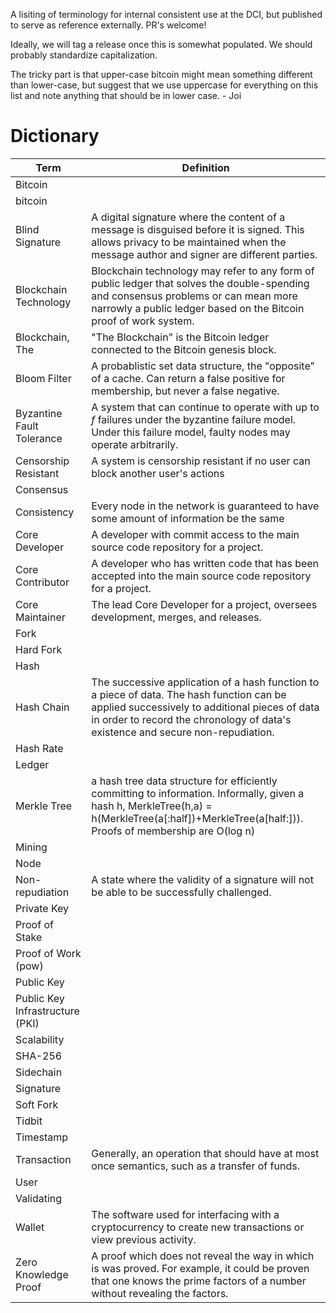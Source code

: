 A lisiting of terminology for internal consistent use at the DCI, but published to serve as reference externally. PR's welcome!

Ideally, we will tag a release once this is somewhat populated. We should probably standardize capitalization.

The tricky part is that upper-case bitcoin might mean something different than lower-case, but suggest that we use uppercase for everything on this list and note anything that should be in lower case. - Joi


# Dictionary

| Term | Definition |
| --- | --- |
| Bitcoin | |
| bitcoin | |
| Blind Signature | A digital signature where the content of a message is disguised before it is signed. This allows privacy to be maintained when the message author and signer are different parties. |
| Blockchain Technology | Blockchain technology may refer to any form of public ledger that solves the double-spending and consensus problems or can mean more narrowly a public ledger based on the Bitcoin proof of work system. |
| Blockchain, The | "The Blockchain" is the Bitcoin ledger connected to the Bitcoin genesis block. |
| Bloom Filter| A probablistic set data structure, the "opposite" of a cache. Can return a false positive for membership, but never a false negative. |
| Byzantine Fault Tolerance | A system that can continue to operate with up to _f_ failures under the byzantine failure model. Under this failure model, faulty nodes may operate arbitrarily.|
| Censorship Resistant | A system is censorship resistant if no user can block another user's actions |
| Consensus ||
| Consistency | Every node in the network is guaranteed to have some amount of information be the same |
| Core Developer | A developer with commit access to the main source code repository for a project. |
| Core Contributor | A developer who has written code that has been accepted into the main source code repository for a project. |
| Core Maintainer | The lead Core Developer for a project, oversees development, merges, and releases.|
| Fork ||
| Hard Fork ||
| Hash | |
| Hash Chain | The successive application of a hash function to a piece of data. The hash function can be applied successively to additional pieces of data in order to record the chronology of data's existence and secure non-repudiation. |
| Hash Rate | |
| Ledger ||
| Merkle Tree | a hash tree data structure for efficiently committing to information. Informally, given a hash h, MerkleTree(h,a) = h(MerkleTree(a[:half])+MerkleTree(a[half:])). Proofs of membership are O(log n)|
| Mining ||
| Node ||
| Non-repudiation | A state where the validity of a signature will not be able to be successfully challenged. |
| Private Key ||
| Proof of Stake | |
| Proof of Work (pow) ||
| Public Key | |
| Public Key Infrastructure (PKI) ||
| Scalability ||
| SHA-256 | |
| Sidechain ||
| Signature | |
| Soft Fork ||
| Tidbit | |
| Timestamp | |
| Transaction| Generally, an operation that should have at most once semantics, such as a transfer of funds. |
| User ||
| Validating ||
| Wallet | The software used for interfacing with a cryptocurrency to create new transactions or view previous activity. |
| Zero Knowledge Proof | A proof which does not reveal the way in which is was proved. For example, it could be proven that one knows the prime factors of a number without revealing the factors. |
